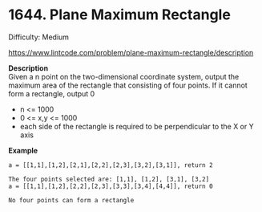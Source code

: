 # 1644. Plane Maximum Rectangle

Difficulty: Medium

https://www.lintcode.com/problem/plane-maximum-rectangle/description

**Description**  
Given a n point on the two-dimensional coordinate system, output the maximum area of the rectangle that consisting of four points. If it cannot form a rectangle, output 0

* n <= 1000
* 0 <= x,y <= 1000
* each side of the rectangle is required to be perpendicular to the X or Y axis

**Example**  
```
a = [[1,1],[1,2],[2,1],[2,2],[2,3],[3,2],[3,1]], return 2

The four points selected are: [1,1], [1,2], [3,1], [3,2]
a = [[1,1],[1,2],[2,2],[2,3],[3,3],[3,4],[4,4]], return 0

No four points can form a rectangle
```
